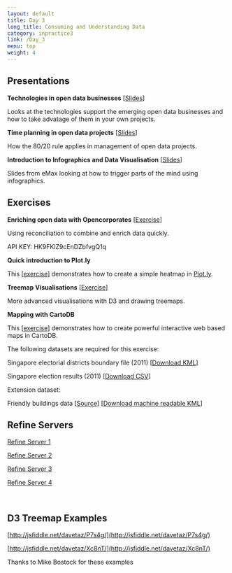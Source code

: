 ```yaml
---
layout: default
title: Day 3
long_title: Consuming and Understanding Data
category: inpractice3
link: /Day_3
menu: top
weight: 4
---
```


## **Presentations**
**Technologies in open data businesses** \[[Slides](/resources/ODP_Tech_in_business.pdf)\]

Looks at the technologies support the emerging open data businesses and how to take advatage of them in your own projects. 

**Time planning in open data projects** \[[Slides](/resources/ODP_Time_planning.pdf)\]

How the 80/20 rule applies in management of open data projects. 

**Introduction to Infographics and Data Visualisation** \[[Slides](/resources/Infographics.pdf)\]

Slides from eMax looking at how to trigger parts of the mind using infographics.

## Exercises

**Enriching open data with Opencorporates** \[[Exercise](/resources/odt/Enrichingdata.pdf)\]

Using reconciliation to combine and enrich data quickly.

API KEY: HK9FKlZ9cEnDZbfvgQ1q

**Quick introduction to Plot.ly**

This \[[exercise](/resources/QuickintroductiontoPlotly.pdf)\] demonstrates how to create a simple heatmap in <a target="_blank" href="http://plot.ly">Plot.ly</a>.

**Treemap Visualisations** \[[Exercise](/resources/Treemap_Visualisations.pdf)\]

More advanced visualisations with D3 and drawing treemaps.

**Mapping with CartoDB**

This \[[exercise](/resources/MappingwithcartoDB.pdf)\] demonstrates how to create powerful interactive web based maps in CartoDB.

The following datasets are required for this exercise: 

Singapore electorial districts boundary file (2011) \[[Download KML](/resources/SingaporeElectoralBoundaries2011.kml)\]

Singapore election results (2011) \[[Download CSV](/resources/SingaporeElectionWinners2011.csv)\]

Extension dataset:

Friendly buildings data \[[Source](http://data.gov.sg/Metadata/OneMapMetadata.aspx?t=SPATIAL&id=BFABUILDINGS)\] \[[Download machine readable KML](/resources/BFA2.kml)\]

## Refine Servers 

[Refine Server 1](http://ec2-54-154-38-224.eu-west-1.compute.amazonaws.com:3000)

[Refine Server 2](http://ec2-54-154-38-224.eu-west-1.compute.amazonaws.com:3001)

[Refine Server 3](http://ec2-54-154-38-224.eu-west-1.compute.amazonaws.com:3002)

[Refine Server 4](http://ec2-54-154-38-224.eu-west-1.compute.amazonaws.com:3003)


<br> 

## **D3 Treemap Examples**

[http://jsfiddle.net/davetaz/P7s4g/](http://jsfiddle.net/davetaz/P7s4g/)

[http://jsfiddle.net/davetaz/Xc8nT/](http://jsfiddle.net/davetaz/Xc8nT/)

Thanks to Mike Bostock for these examples
